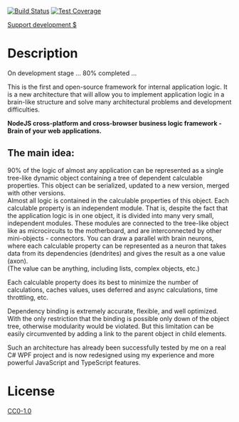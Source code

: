 <!-- Markdown Docs: -->
<!-- https://guides.github.com/features/mastering-markdown/#GitHub-flavored-markdown -->
<!-- https://daringfireball.net/projects/markdown/basics -->
<!-- https://daringfireball.net/projects/markdown/syntax -->

<!-- [![NPM Version][npm-image]][npm-url] -->
<!-- [![NPM Downloads][downloads-image]][downloads-url] -->
<!-- [![Node.js Version][node-version-image]][node-version-url] -->
[![Build Status][travis-image]][travis-url]
[![Test Coverage][coveralls-image]][coveralls-url]

[Support development $][patreon-url]

# Description

On development stage ... 80% completed ...

This is the first and open-source framework for internal application logic. It is a new architecture that will allow you to implement application logic in a brain-like structure and solve many architectural problems and development difficulties.

**NodeJS cross-platform and cross-browser business logic framework - Brain of your web applications.**

## The main idea:<br>
90% of the logic of almost any application can be represented as a single tree-like dynamic object containing a tree of dependent calculable properties. This object can be serialized, updated to a new version, merged with other versions.<br>
Almost all logic is contained in the calculable properties of this object. Each calculable property is an independent module. That is, despite the fact that the application logic is in one object, it is divided into many very small, independent modules. These modules are connected to the tree-like object like as microcircuits to the motherboard, and are interconnected by other mini-objects - connectors. You can draw a parallel with brain neurons, where each calculable property can be represented as a neuron that takes data from its dependencies (dendrites) and gives the result as a one value (axon).<br>
(The value can be anything, including lists, complex objects, etc.)

Each calculable property does its best to minimize the number of calculations, caches values, uses deferred and async calculations, time throttling, etc.

Dependency binding is extremely accurate, flexible, and well optimized. With the only restriction that the binding is possible only down of the object tree, otherwise modularity would be violated. But this limitation can be easily circumvented by adding a link to the parent object in child elements.

Such an architecture has already been successfully tested by me on a real C# WPF project and is now redesigned using my experience and more powerful JavaScript and TypeScript features.

<!--

Основная идея: 90% логики практически любого приложения можно представить в виде одного древовидного динамического объекта, который можно сериализовать, обновить до новой версии, слить с другими версиями.

Практически вся логика содержится в вычисляемых свойствах этого объекта. Каждое вычисляемое свойство является независимым объектом. Т.е не смотря на то, что логика приложения находится в одном объекте, она разбита на очень мелкие не зависимые модули. Эти модули подключены к древовидному объекту как микросхемы к материнской плате, и связаны между собой другими мини объектами - коннекторами. Можно провести параллель с нейронами мозга, где каждое вычисляемое свойство можно представить в виде нейрона, которое берет данные из своих зависимостей (дендритов) и выдает результат в виде одного значения (аксона).

Каждое вычисляемое свойство делает все возможное чтобы минимизировать количество вычислений, кэширует значения, использует throttling, и т.д.

Привязка зависимостей является максимально точной, гибкой и хорошо оптимизированной.

Такая архитектура уже успешна проверена мной на реальном проекте на C# и сейчас переработана с использованием моего опыта и более мощных возможностей JavaScript и TypeScript

-->


<!-- ---

[![BrowserStack](https://i.imgur.com/cOdhMed.png)](https://www.browserstack.com/)

--- -->

# License

[CC0-1.0](LICENSE)

[npm-image]: https://img.shields.io/npm/v/webrain.svg
[npm-url]: https://npmjs.org/package/webrain
[node-version-image]: https://img.shields.io/node/v/webrain.svg
[node-version-url]: https://nodejs.org/en/download/
[travis-image]: https://travis-ci.org/NikolayMakhonin/webrain.js.svg
[travis-url]: https://travis-ci.org/NikolayMakhonin/webrain.js
[coveralls-image]: https://coveralls.io/repos/github/NikolayMakhonin/webrain.js/badge.svg?branch=develop
[coveralls-url]: https://coveralls.io/github/NikolayMakhonin/webrain.js?branch=develop
[downloads-image]: https://img.shields.io/npm/dm/webrain.svg
[downloads-url]: https://npmjs.org/package/webrain
[npm-url]: https://npmjs.org/package/webrain
[patreon-url]: https://www.patreon.com/webrain_js
